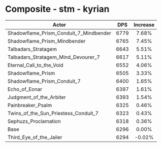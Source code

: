 # Composite - stm - kyrian
| Actor | DPS | Increase |
|---|:---:|:---:|
|Shadowflame_Prism_Conduit_7_Mindbender|6779|7.68%|
|Shadowflame_Prism_Mindbender|6765|7.45%|
|Talbadars_Stratagem|6643|5.51%|
|Talbadars_Stratagem_Mind_Devourer_7|6617|5.11%|
|Eternal_Call_to_the_Void|6552|4.06%|
|Shadowflame_Prism|6505|3.33%|
|Shadowflame_Prism_Conduit_7|6400|1.65%|
|Echo_of_Eonar|6397|1.61%|
|Judgment_of_the_Arbiter|6393|1.54%|
|Painbreaker_Psalm|6325|0.46%|
|Twins_of_the_Sun_Priestess_Conduit_7|6323|0.43%|
|Sephuzs_Proclamation|6318|0.36%|
|Base|6296|0.00%|
|Third_Eye_of_the_Jailer|6294|-0.02%|
